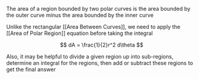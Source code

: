 The area of a region bounded by two polar curves is the area bounded by the outer curve minus the area bounded by the inner curve

Unlike the rectangular [[Area Between Curves]], we need to apply the [[Area of Polar Region]] equation before taking the integral

$$
dA = \frac{1}{2}r^2 d\theta
$$

Also, it may be helpful to divide a given region up into sub-regions, determine an integral for the regions, then add or subtract these regions to get the final answer